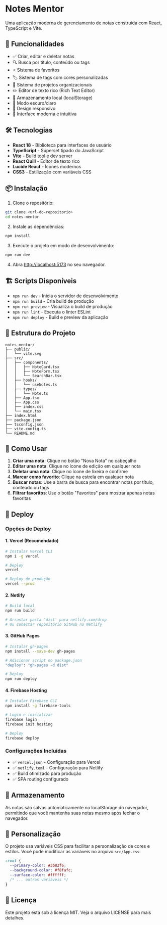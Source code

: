 # Notes Mentor

Uma aplicação moderna de gerenciamento de notas construída com React, TypeScript e Vite.

## 🚀 Funcionalidades

- ✅ Criar, editar e deletar notas
- 🔍 Busca por título, conteúdo ou tags
- ⭐ Sistema de favoritos
- 🏷️ Sistema de tags com cores personalizadas
- 📁 Sistema de projetos organizacionais
- ✏️ Editor de texto rico (Rich Text Editor)
- 💾 Armazenamento local (localStorage)
- 🌙 Modo escuro/claro
- 📱 Design responsivo
- 🎨 Interface moderna e intuitiva

## 🛠️ Tecnologias

- **React 18** - Biblioteca para interfaces de usuário
- **TypeScript** - Superset tipado do JavaScript
- **Vite** - Build tool e dev server
- **React Quill** - Editor de texto rico
- **Lucide React** - Ícones modernos
- **CSS3** - Estilização com variáveis CSS

## 📦 Instalação

1. Clone o repositório:
```bash
git clone <url-do-repositorio>
cd notes-mentor
```

2. Instale as dependências:
```bash
npm install
```

3. Execute o projeto em modo de desenvolvimento:
```bash
npm run dev
```

4. Abra [http://localhost:5173](http://localhost:5173) no seu navegador.

## 🏗️ Scripts Disponíveis

- `npm run dev` - Inicia o servidor de desenvolvimento
- `npm run build` - Cria build de produção
- `npm run preview` - Visualiza o build de produção
- `npm run lint` - Executa o linter ESLint
- `npm run deploy` - Build e preview da aplicação

## 📁 Estrutura do Projeto

```
notes-mentor/
├── public/
│   └── vite.svg
├── src/
│   ├── components/
│   │   ├── NoteCard.tsx
│   │   ├── NoteForm.tsx
│   │   └── SearchBar.tsx
│   ├── hooks/
│   │   └── useNotes.ts
│   ├── types/
│   │   └── Note.ts
│   ├── App.tsx
│   ├── App.css
│   ├── index.css
│   └── main.tsx
├── index.html
├── package.json
├── tsconfig.json
├── vite.config.ts
└── README.md
```

## 🎯 Como Usar

1. **Criar uma nota**: Clique no botão "Nova Nota" no cabeçalho
2. **Editar uma nota**: Clique no ícone de edição em qualquer nota
3. **Deletar uma nota**: Clique no ícone de lixeira e confirme
4. **Marcar como favorito**: Clique na estrela em qualquer nota
5. **Buscar notas**: Use a barra de busca para encontrar notas por título, conteúdo ou tags
6. **Filtrar favoritos**: Use o botão "Favoritos" para mostrar apenas notas favoritas

## 🚀 Deploy

### Opções de Deploy

#### 1. **Vercel** (Recomendado)
```bash
# Instalar Vercel CLI
npm i -g vercel

# Deploy
vercel

# Deploy de produção
vercel --prod
```

#### 2. **Netlify**
```bash
# Build local
npm run build

# Arrastar pasta 'dist' para netlify.com/drop
# Ou conectar repositório GitHub no Netlify
```

#### 3. **GitHub Pages**
```bash
# Instalar gh-pages
npm install --save-dev gh-pages

# Adicionar script no package.json
"deploy": "gh-pages -d dist"

# Deploy
npm run deploy
```

#### 4. **Firebase Hosting**
```bash
# Instalar Firebase CLI
npm install -g firebase-tools

# Login e inicializar
firebase login
firebase init hosting

# Deploy
firebase deploy
```

### Configurações Incluídas

- ✅ `vercel.json` - Configuração para Vercel
- ✅ `netlify.toml` - Configuração para Netlify
- ✅ Build otimizado para produção
- ✅ SPA routing configurado

## 💾 Armazenamento

As notas são salvas automaticamente no localStorage do navegador, permitindo que você mantenha suas notas mesmo após fechar o navegador.

## 🎨 Personalização

O projeto usa variáveis CSS para facilitar a personalização de cores e estilos. Você pode modificar as variáveis no arquivo `src/App.css`:

```css
:root {
  --primary-color: #3b82f6;
  --background-color: #f8fafc;
  --surface-color: #ffffff;
  /* ... outras variáveis */
}
```

## 📄 Licença

Este projeto está sob a licença MIT. Veja o arquivo LICENSE para mais detalhes.
